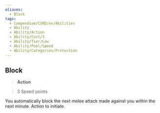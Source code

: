 ```yaml
---
aliases:
  - Block
tags:
  - Compendium/CSRD/en/Abilities
  - Ability
  - Ability/Action
  - Ability/Cost/3
  - Ability/Tier/Low
  - Ability/Pool/Speed
  - Ability/Categories/Protection
---
```

  
    
## Block    
>**Action**    
>3 Speed points  
    
You automatically block the next melee attack made against you within the next minute. Action to initiate.